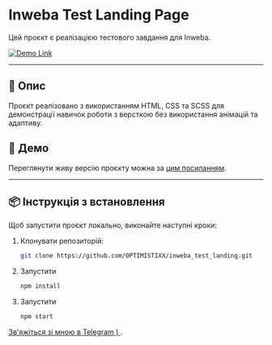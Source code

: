 # Inweba Test Landing Page

Цей проєкт є реалізацією тестового завдання для Inweba.

[![Demo Link](https://img.shields.io/badge/DEMO-Link-blue)](https://optimistixx.github.io/inweba_test_landing/)

---

## 📄 Опис

Проєкт реалізовано з використанням HTML, CSS та SCSS для демонстрації навичок роботи з версткою без використання анімацій та адаптиву.

## 🚀 Демо

Переглянути живу версію проєкту можна за [цим посиланням](https://optimistixx.github.io/inweba_test_landing/).

---

## 📦 Інструкція з встановлення

Щоб запустити проєкт локально, виконайте наступні кроки:

1. Клонувати репозиторій:
   ```bash
   git clone https://github.com/OPTIMISTIXX/inweba_test_landing.git
2. Запустити
   ```bash
   npm install
2. Запустити
   ```bash
   npm start

[Зв'яжіться зі мною в Telegram ) ](https://t.me/maksoleksyuk/).
